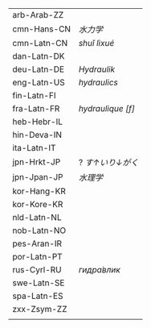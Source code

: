 | | |
|-|-|
| arb-Arab-ZZ |  |
| cmn-Hans-CN | _水力学_ |
| cmn-Latn-CN | _shuǐ lìxué_ |
| dan-Latn-DK |  |
| deu-Latn-DE | _Hydraulik_ |
| eng-Latn-US | _hydraulics_ |
| fin-Latn-FI |  |
| fra-Latn-FR | _hydraulique [f]_ |
| heb-Hebr-IL |  |
| hin-Deva-IN |  |
| ita-Latn-IT |  |
| jpn-Hrkt-JP | ? _す↑いり↓がく_ |
| jpn-Jpan-JP | _水理学_ |
| kor-Hang-KR |  |
| kor-Kore-KR |  |
| nld-Latn-NL |  |
| nob-Latn-NO |  |
| pes-Aran-IR |  |
| por-Latn-PT |  |
| rus-Cyrl-RU | _гидра́влик_ |
| swe-Latn-SE |  |
| spa-Latn-ES |  |
| zxx-Zsym-ZZ |  |
|  |  |
